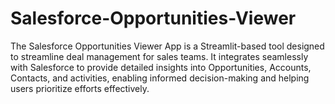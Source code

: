 # Salesforce-Opportunities-Viewer
The Salesforce Opportunities Viewer App is a Streamlit-based tool designed to streamline deal management for sales teams. It integrates seamlessly with Salesforce to provide detailed insights into Opportunities, Accounts, Contacts, and activities, enabling informed decision-making and helping users prioritize efforts effectively.
